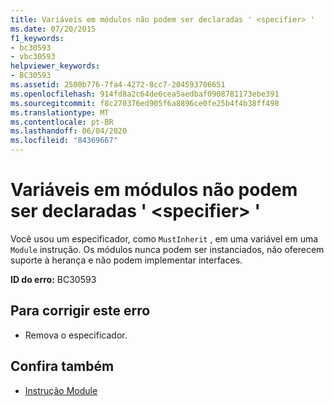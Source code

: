 ```yaml
---
title: Variáveis em módulos não podem ser declaradas ' <specifier> '
ms.date: 07/20/2015
f1_keywords:
- bc30593
- vbc30593
helpviewer_keywords:
- BC30593
ms.assetid: 2500b776-7fa4-4272-8cc7-204593706651
ms.openlocfilehash: 914fd8a2c64de6cea5aedbaf0908781173ebe391
ms.sourcegitcommit: f8c270376ed905f6a8896ce0fe25b4f4b38ff498
ms.translationtype: MT
ms.contentlocale: pt-BR
ms.lasthandoff: 06/04/2020
ms.locfileid: "84369667"
---
```

# <a name="variables-in-modules-cannot-be-declared-specifier"></a>Variáveis em módulos não podem ser declaradas ' \<specifier> '
Você usou um especificador, como `MustInherit` , em uma variável em uma `Module` instrução. Os módulos nunca podem ser instanciados, não oferecem suporte à herança e não podem implementar interfaces.  
  
 **ID do erro:** BC30593  
  
## <a name="to-correct-this-error"></a>Para corrigir este erro  
  
- Remova o especificador.  
  
## <a name="see-also"></a>Confira também

- [Instrução Module](../language-reference/statements/module-statement.md)
